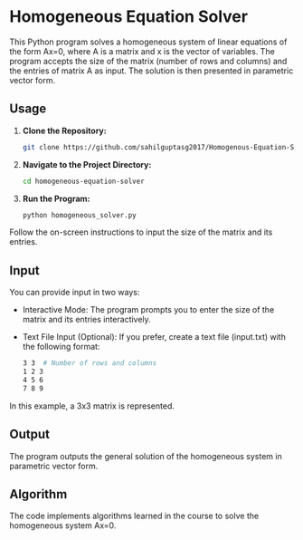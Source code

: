 # Homogeneous Equation Solver

This Python program solves a homogeneous system of linear equations of the form Ax=0, where A is a matrix and x is the vector of variables. The program accepts the size of the matrix (number of rows and columns) and the entries of matrix A as input. The solution is then presented in parametric vector form.

## Usage

1. **Clone the Repository:**

   ```bash
   git clone https://github.com/sahilguptasg2017/Homogenous-Equation-Solver.git
2. **Navigate to the Project Directory:**
   ```bash
   cd homogeneous-equation-solver
3. **Run the Program:**
   ```bash
   python homogeneous_solver.py
Follow the on-screen instructions to input the size of the matrix and its entries.
## Input
You can provide input in two ways:

- Interactive Mode: The program prompts you to enter the size of the matrix and its entries interactively.

- Text File Input (Optional): If you prefer, create a text file (input.txt) with the following format:
  ```bash
  3 3  # Number of rows and columns
  1 2 3
  4 5 6
  7 8 9
In this example, a 3x3 matrix is represented.
## Output
The program outputs the general solution of the homogeneous system in parametric vector form.
## Algorithm
The code implements algorithms learned in the course to solve the homogeneous system Ax=0.
